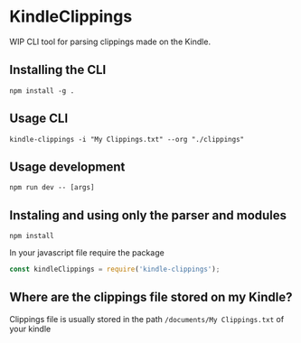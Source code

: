 # KindleClippings 
WIP CLI tool for parsing clippings made on the Kindle.
## Installing the CLI
`npm install -g .`
## Usage CLI
`kindle-clippings -i "My Clippings.txt" --org "./clippings"`
## Usage development
`npm run dev -- [args]`
## Instaling and using only the parser and modules
`npm install`

In your javascript file require the package
```javascript
const kindleClippings = require('kindle-clippings');
```
## Where are the clippings file stored on my Kindle?
Clippings file is usually stored in the path `/documents/My Clippings.txt` of your kindle